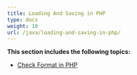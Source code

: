 ```yaml
---
title: Loading And Saving in PHP
type: docs
weight: 10
url: /java/loading-and-saving-in-php/
---
```


**This section includes the following topics:**

- [Check Format in PHP](https://docs.aspose.com/words/java/check-format-in-php/)
